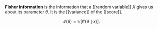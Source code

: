 **Fisher information** is the information that a [[random variable]] $X$ gives us about its parameter $\theta$. It is the [[variance]] of the [[score]].

$$
\mathcal{I}(\theta) = \mathbb{V}\left[\ell'(\theta \mid x)\right].
$$